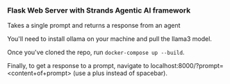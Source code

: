### Flask Web Server with Strands Agentic AI framework
Takes a single prompt and returns a response from an agent

You'll need to install ollama on your machine and pull the llama3 model.

Once you've cloned the repo, run `docker-compose up --build`.

Finally, to get a response to a prompt, navigate to localhost:8000/?prompt=<content+of+prompt> (use a plus instead of spacebar).